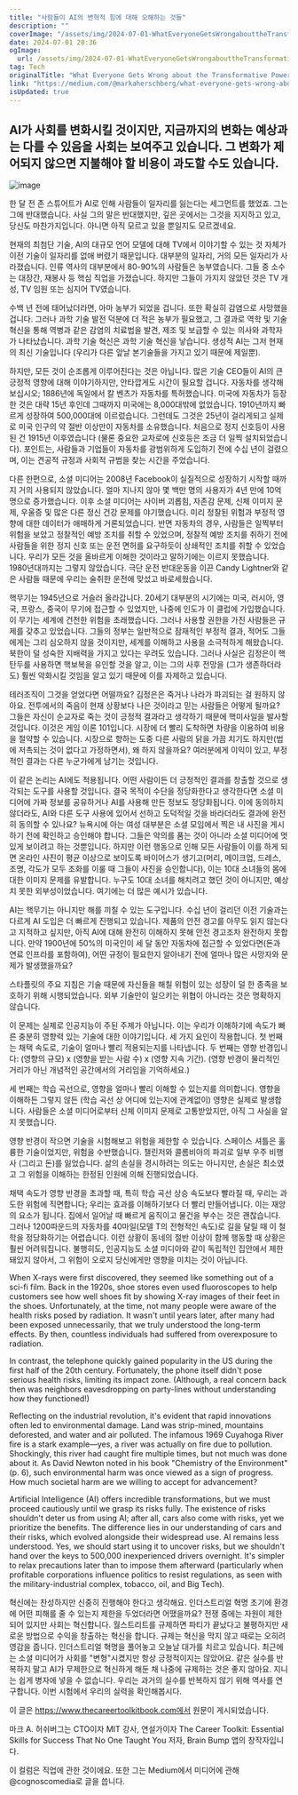 ```yaml
---
title: "사람들이 AI의 변혁적 힘에 대해 오해하는 것들"
description: ""
coverImage: "/assets/img/2024-07-01-WhatEveryoneGetsWrongabouttheTransformativePowerofAI_0.png"
date: 2024-07-01 20:36
ogImage:
  url: /assets/img/2024-07-01-WhatEveryoneGetsWrongabouttheTransformativePowerofAI_0.png
tag: Tech
originalTitle: "What Everyone Gets Wrong about the Transformative Power of AI"
link: "https://medium.com/@markaherschberg/what-everyone-gets-wrong-about-the-transformative-power-of-ai-7960272920e1"
isUpdated: true
---
```


## AI가 사회를 변화시킬 것이지만, 지금까지의 변화는 예상과는 다를 수 있음을 사회는 보여주고 있습니다. 그 변화가 제어되지 않으면 지불해야 할 비용이 과도할 수도 있습니다.

![image](/assets/img/2024-07-01-WhatEveryoneGetsWrongabouttheTransformativePowerofAI_0.png)

한 달 전 존 스튜어트가 AI로 인해 사람들이 일자리를 잃는다는 세그먼트를 했었죠. 그는 그에 반대했습니다. 사실 그의 말은 반대했지만, 깊은 곳에서는 그것을 지지하고 있고, 당신도 마찬가지입니다. 아니면 아직 모르고 있을 뿐일지도 모르겠네요.

현재의 최첨단 기술, AI의 대규모 언어 모델에 대해 TV에서 이야기할 수 있는 것 자체가 이전 기술이 일자리를 없애 버렸기 때문입니다. 대부분의 일자리, 거의 모든 일자리가 사라졌습니다. 인류 역사의 대부분에서 80-90%의 사람들은 농부였습니다. 그들 중 소수는 대장간, 재봉사 등 핵심 직업을 가졌습니다. 하지만 그들이 가지지 않았던 것은 TV 개성, TV 임원 또는 심지어 TV였습니다.

<div class="content-ad"></div>

수백 년 전에 태어났더라면, 아마 농부가 되었을 겁니다. 또한 확실히 감염으로 사망했을 겁니다. 그러나 과학 기술 발전 덕분에 더 적은 농부가 필요했고, 그 결과로 역학 및 기술 혁신을 통해 역병과 같은 감염의 치료법을 발견, 제조 및 보급할 수 있는 의사와 과학자가 나타났습니다. 과학 기술 혁신은 과학 기술 혁신을 낳습니다. 생성적 AI는 그저 현재의 최신 기술입니다 (우리가 다른 앞날 본기술들을 가지고 있기 때문에 제일뿐).

하지만, 모든 것이 순조롭게 이루어진다는 것은 아닙니다. 많은 기술 CEO들이 AI의 큰 긍정적 영향에 대해 이야기하지만, 안타깝게도 시간이 필요할 겁니다. 자동차를 생각해 보십시오; 1886년에 독일에서 칼 벤츠가 자동차를 특허했습니다. 미국에 자동차가 등장한 것은 대략 15년 후인데 그때까지 미국에는 8,000대밖에 없었습니다. 1910년까지 빠르게 성장하여 500,000대에 이르렀습니다. 그런데도 그것은 25년이 걸리게되고 실제로 미국 인구의 약 절반 이상만이 자동차를 소유했습니다. 처음으로 정지 신호등이 사용된 건 1915년 이후였습니다 (물론 중요한 교차로에 신호등은 조금 더 일찍 설치되었습니다). 포인트는, 사람들과 기업들이 자동차를 광범위하게 도입하기 전에 수십 년이 걸렸으며, 이는 견공적 규정과 사회적 규범을 찾는 시간을 주었습니다.

다른 한편으로, 소셜 미디어는 2008년 Facebook이 실질적으로 성장하기 시작할 때까지 거의 사용되지 않았습니다. 얼마 지나지 않아 몇 백만 명의 사용자가 4년 만에 10억 명으로 증가했습니다. 이후 소셜 미디어는 사이버 괴롭힘, 자존감 문제, 신체 이미지 문제, 우울증 및 많은 다른 정신 건강 문제를 야기했습니다. 미리 정찰된 위험과 부정적 영향에 대한 데이터가 애매하게 거론되었습니다. 반면 자동차의 경우, 사람들은 일찍부터 위험을 보았고 정찰적인 예방 조치를 취할 수 있었으며, 정찰적 예방 조치를 취하기 전에 사람들을 위한 정지 신호 또는 운전 면허를 요구하듯이 상쇄적인 조치를 취할 수 있었습니다. 우리가 모든 것을 올바르게 이해한 것이라고 말하기에는 이르지 못했습니다. 1980년대까지는 그렇지 않았습니다. 극단 운전 반대운동을 이끈 Candy Lightner와 같은 사람들 때문에 우리는 술취한 운전에 맞섰고 바로세웠습니다.

핵무기는 1945년으로 거슬러 올라갑니다. 20세기 대부분의 시기에는 미국, 러시아, 영국, 프랑스, 중국이 무기에 접근할 수 있었지만, 나중에 인도가 이 클럽에 가입했습니다. 이 무기는 세계에 건전한 위험을 초래했습니다. 그러나 사용할 권한을 가진 사람들은 규제를 갖추고 있었습니다. 그들의 정부는 일반적으로 잠재적인 부정적 결과, 적어도 그들에게는 그리 심오하지 않을 것이지만, 세계를 이해하고 사용을 소극적하게 해왔습니다. 북한이 덜 성숙한 지배력을 가지고 있다는 우려도 있습니다. 그러나 사실은 김정은이 핵탄두를 사용하면 핵보복을 유인할 것을 알고, 이는 그의 사후 전망을 (그가 생존하더라도) 훨씬 악화시킬 것임을 알고 있기 때문에 이를 자제하고 있습니다.

<div class="content-ad"></div>

테러조직이 그것을 얻었다면 어떨까요? 김정은은 죽거나 나라가 파괴되는 걸 원하지 않아요. 전투에서의 죽음이 현재 상황보다 나은 것이라고 믿는 사람들은 어떻게 될까요? 그들은 자신이 순교자로 죽는 것이 긍정적 결과라고 생각하기 때문에 핵미사일을 발사할 것입니다. 이것은 게임 이론 101입니다. 시장에 더 빨리 도착하면 차량을 이용하여 비용을 절약할 수 있습니다. 시장으로 향하는 도중 다른 사람의 닭을 가끔 치기도 하지만(법에 저촉되는 것이 없다고 가정하면서), 왜 하지 않을까요? 여러분에게 이익이 있고, 부정적인 결과는 다른 누군가에게 남기는 것입니다.

이 같은 논리는 AI에도 적용됩니다. 어떤 사람이든 더 긍정적인 결과를 창출할 것으로 생각되는 도구를 사용할 것입니다. 결국 목적이 수단을 정당화한다고 생각한다면 소셜 미디어에 가짜 정보를 공유하거나 AI를 사용해 만든 정보도 정당화됩니다. 이에 동의하지 않더라도, AI와 다른 도구 사용에 있어서 선하고 도덕적일 것을 바라더라도 결과에 완전히 동의할 수 있나요? 뉴욕시에 아는 여성 대부분은 소셜 모임에서 찍은 내 사진을 게시하기 전에 확인하고 승인해야 합니다. 그들은 악의를 품는 것이 아니라 소셜 미디어에 멋있게 보이려고 하는 것뿐입니다. 하지만 이런 행동으로 인해 모든 사람들이 이를 하게 되면 온라인 사진이 평균 이상으로 보이도록 바이어스가 생기고(머리, 메이크업, 드레스, 조명, 각도가 모두 조화를 이룰 때 그들이 사진을 승인합니다), 이는 10대 소녀들의 몸에 대한 이미지 문제를 유발합니다. 누구도 10대 소녀를 해치려고 했던 것이 아니지만, 예상치 못한 외부성이었습니다. 여기에는 더 많은 예시가 있습니다.

AI는 핵무기는 아니지만 해를 끼칠 수 있는 도구입니다. 수십 년이 걸리던 이전 기술과는 다르게 AI 도입은 더 빠르게 진행되고 있습니다. 제품의 안전 경고를 아무도 읽지 않는다고 지적하고 싶지만, 아직 AI에 대해 완전히 이해하지 못해 안전 경고조차 완전하지 못합니다. 만약 1900년에 50%의 미국인이 세 달 동안 자동차에 접근할 수 있었다면(돈과 연료 인프라를 포함하여), 어떤 규정이 필요한지 알아내기 전에 얼마나 많은 사망자와 문제가 발생했을까요?

스타플릿의 주요 지침은 기술 때문에 자신들을 해칠 위험이 있는 성장이 덜 한 종족을 보호하기 위해 시행되었습니다. 외부 기술만이 일으키는 위협이 아니라는 것은 명확하지 않습니다.

<div class="content-ad"></div>

이 문제는 실제로 인공지능이 주된 주제가 아닙니다. 이는 우리가 이해하기에 속도가 빠른 충분히 영향력 있는 기술에 대한 이야기입니다. 세 가지 요인이 작용합니다. 첫 번째는 채택 속도로, 기술이 얼마나 빨리 적용되는지를 나타냅니다. 두 번째는 영향 반경입니다: (영향의 규모) x (영향을 받는 사람 수) x (영향 지속 기간). (영향 반경이 물리적인 거리가 아닌 개념적인 공간에서의 거리임을 기억하세요.)

세 번째는 학습 곡선으로, 영향을 얼마나 빨리 이해할 수 있는지를 의미합니다. 영향을 이해하든 그렇지 않든 (학습 곡선 상 어디에 있는지에 관계없이) 영향은 실제로 발생합니다. 사람들은 소셜 미디어로부터 신체 이미지 문제로 고통받았지만, 아직 그 사실을 알지 못했습니다.

영향 반경이 작으면 기술을 시험해보고 위험을 제한할 수 있습니다. 스페이스 셔틀은 훌륭한 기술이었지만, 위험을 수반했습니다. 챌린저와 콜롬비아의 파괴로 일부 우주 비행사 (그리고 돈)를 잃었습니다. 삶의 손실을 경시하려는 의도는 아니지만, 손실은 최소였고 그 위험을 이해하는 한정된 인원에 의해 진행되었습니다.

채택 속도가 영향 반경을 초과할 때, 특히 학습 곡선 상승 속도보다 빨라질 때, 우리는 과도한 위험에 직면합니다; 우리는 효과를 이해하기보다 더 빨리 만들어냅니다. 이는 재앙의 요소가 됩니다. 집에서 일어날 때 빠르게 움직이고 물건을 부수는 것은 괜찮습니다. 그러나 1200파운드의 자동차를 40마일(모델 T의 전형적인 속도)로 길을 달릴 때 이 철학을 정당화하기는 어렵습니다. 이런 상황이 동네의 절반 이상이 함께 행동할 때 상황은 훨씬 어려워집니다. 불행히도, 인공지능도 소셜 미디아와 같이 독립적인 집안에서 제한돼있지 않아서, 그 위험이 오로지 당신에게만 영향을 미치는 것이 아닙니다.

<div class="content-ad"></div>

When X-rays were first discovered, they seemed like something out of a sci-fi film. Back in the 1920s, shoe stores even used fluoroscopes to help customers see how well shoes fit by showing X-ray images of their feet in the shoes. Unfortunately, at the time, not many people were aware of the health risks posed by radiation. It wasn't until years later, after many had been exposed unnecessarily, that we truly understood the long-term effects. By then, countless individuals had suffered from overexposure to radiation.

In contrast, the telephone quickly gained popularity in the US during the first half of the 20th century. Fortunately, the phone itself didn't pose serious health risks, limiting its impact zone. (Although, a real concern back then was neighbors eavesdropping on party-lines without understanding how they functioned!)

Reflecting on the industrial revolution, it's evident that rapid innovations often led to environmental damage. Land was strip-mined, mountains deforested, and water and air polluted. The infamous 1969 Cuyahoga River fire is a stark example—yes, a river was actually on fire due to pollution. Shockingly, this river had caught fire multiple times, but not much was done about it. As David Newton noted in his book "Chemistry of the Environment" (p. 6), such environmental harm was once viewed as a sign of progress. How much societal harm are we willing to accept for advancement?

Artificial Intelligence (AI) offers incredible transformations, but we must proceed cautiously until we grasp its risks fully. The existence of risks shouldn't deter us from using AI; after all, cars also come with risks, yet we prioritize the benefits. The difference lies in our understanding of cars and their risks, which evolved alongside their widespread use. AI remains less understood. Yes, we should start using it to uncover risks, but we shouldn't hand over the keys to 500,000 inexperienced drivers overnight. It's simpler to relax precautions later than to impose them afterward (particularly when profitable corporations influence politics to resist regulations, as seen with the military-industrial complex, tobacco, oil, and Big Tech).

<div class="content-ad"></div>

혁신에는 찬성하지만 신중히 진행해야 한다고 생각해요. 인더스트리얼 혁명 초기에 환경에 어떤 피해를 줄 수 있는지 제한을 두었더라면 어땠을까요? 전쟁 중에는 자원이 제한되어 있지만 사회는 혁신합니다. 월스트리트를 규제하면 파티가 끝났다고 불평하지만 새로운 방법으로 수익을 창출하는 혁신을 합니다. 규제는 혁신을 막지 않고 때로는 오히려 영감을 줍니다. 인더스트리얼 혁명을 풀어놓고 오늘날 대가를 치르고 있습니다. 최근에는 소셜 미디어가 사회를 "변형"시켰지만 항상 긍정적이지는 않았어요. 같은 실수를 반복하지 말고 AI가 무제한으로 혁신하게 해둔 채 나중에 규제하는 것은 좋지 않아요. 지니는 쉽게 병자에 넣을 수 없습니다. 우리는 과거의 실수를 반복하지 않기 위해 역사를 연구합니다. 이번 시험에서 우리의 실력을 확인해봅시다.

이 글은 https://www.thecareertoolkitbook.com에서 원문이 게시되었습니다.

마크 A. 허쉬버그는 CTO이자 MIT 강사, 연설가이자 The Career Toolkit: Essential Skills for Success That No One Taught You 저자, Brain Bump 앱의 창작자입니다.

<div class="content-ad"></div>

이 컬럼은 직업에 관한 것이에요. 또한 그는 Medium에서 미디어에 관해 @cognoscomedia로 글을 씁니다.
